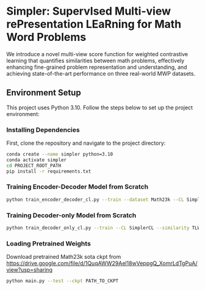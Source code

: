 # Simpler: SupervIsed Multi-view rePresentation LEaRning for Math Word Problems

We introduce a novel multi-view score function for weighted contrastive learning that quantifies similarities between math problems, effectively enhancing fine-grained problem representation and understanding, and achieving state-of-the-art performance on three real-world MWP datasets.
## Environment Setup

This project uses Python 3.10. Follow the steps below to set up the project environment:

### Installing Dependencies

First, clone the repository and navigate to the project directory:

```bash
conda create --name simpler python=3.10
conda activate simpler
cd PROJECT_ROOT_PATH
pip install -r requirements.txt
```
### Training Encoder-Decoder Model from Scratch
```bash
python train_encoder_decoder_cl.py --train --dataset Math23k --CL SimplerCL --similarity TLWD 
```
### Training Decoder-only Model from Scratch
```bash
python train_decoder_only_cl.py --train --CL SimplerCL --similarity TLWD 
```
### Loading Pretrained Weights
Download pretrained Math23k sota ckpt from https://drive.google.com/file/d/1QuqAWW29Ael18wVeppgQ_XomrLdTgPuA/view?usp=sharing
```bash
python main.py --test --ckpt PATH_TO_CKPT
```
